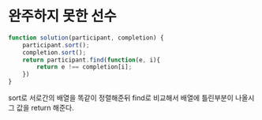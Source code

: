 # 완주하지 못한 선수

```javascript
function solution(participant, completion) {
    participant.sort();
    completion.sort();
    return participant.find(function(e, i){
        return e !== completion[i];
    })
}
```
sort로 서로간의 배열을 똑같이 정렬해준뒤
find로 비교해서 배열에 틀린부분이 나올시 그 값을 return 해준다.